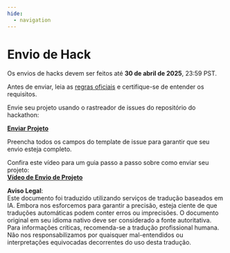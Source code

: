 ```yaml
---
hide:
  - navigation
---
```


# Envio de Hack

Os envios de hacks devem ser feitos até **30 de abril de 2025**, 23:59 PST.

Antes de enviar, leia as [regras oficiais](rules.md) e certifique-se de entender os requisitos.

Envie seu projeto usando o rastreador de issues do repositório do hackathon:

**[Enviar Projeto](https://github.com/microsoft/AI_Agents_Hackathon/issues/new?template=project.yml)**

Preencha todos os campos do template de issue para garantir que seu envio esteja completo.

Confira este vídeo para um guia passo a passo sobre como enviar seu projeto:  
**[Vídeo de Envio de Projeto](https://github.com/microsoft/hack-together-teams/assets/3199282/572ea387-61ec-4b77-9885-23b5b2bd39bd)**

**Aviso Legal**:  
Este documento foi traduzido utilizando serviços de tradução baseados em IA. Embora nos esforcemos para garantir a precisão, esteja ciente de que traduções automáticas podem conter erros ou imprecisões. O documento original em seu idioma nativo deve ser considerado a fonte autoritativa. Para informações críticas, recomenda-se a tradução profissional humana. Não nos responsabilizamos por quaisquer mal-entendidos ou interpretações equivocadas decorrentes do uso desta tradução.